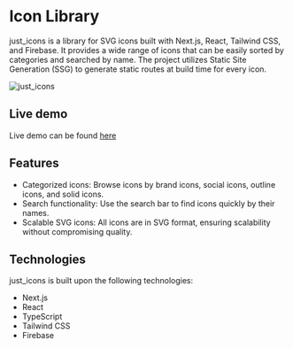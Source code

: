 # Icon Library

just_icons is a library for SVG icons built with Next.js, React, Tailwind CSS, and Firebase. It provides a wide range of icons that can be easily sorted by categories and searched by name.
The project utilizes Static Site Generation (SSG) to generate static routes at build time for every icon.

![just_icons](https://github.com/K-Sikora/icon-library/assets/105585380/867a7411-f5f8-4de7-8a9a-c3319577877c)

## Live demo

Live demo can be found [here](https://iconlibrary.vercel.app/)

## Features

- Categorized icons: Browse icons by brand icons, social icons, outline icons, and solid icons.
- Search functionality: Use the search bar to find icons quickly by their names.
- Scalable SVG icons: All icons are in SVG format, ensuring scalability without compromising quality.

## Technologies

just_icons is built upon the following technologies:

- Next.js
- React
- TypeScript
- Tailwind CSS
- Firebase
